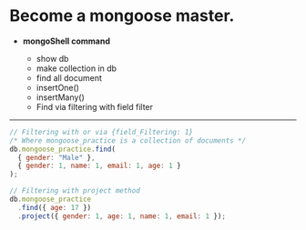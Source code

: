 # Become a mongoose master.

- **mongoShell command**

  - show db
  - make collection in db
  - find all document
  - insertOne()
  - insertMany()
  - Find via filtering with field filter

---

```javascript
// Filtering with or via {field_Filtering: 1}
/* Where mongoose_practice is a collection of documents */
db.mongoose_practice.find(
  { gender: "Male" },
  { gender: 1, name: 1, email: 1, age: 1 }
);

// Filtering with project method
db.mongoose_practice
  .find({ age: 17 })
  .project({ gender: 1, age: 1, name: 1, email: 1 });
```
